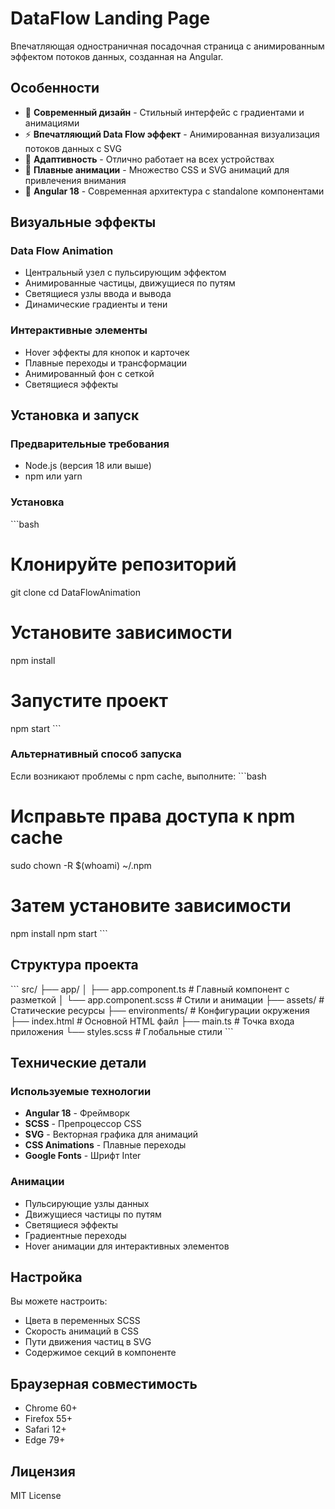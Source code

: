 # DataFlow Landing Page

Впечатляющая одностраничная посадочная страница с анимированным эффектом потоков данных, созданная на Angular.

## Особенности

- 🚀 **Современный дизайн** - Стильный интерфейс с градиентами и анимациями
- ⚡ **Впечатляющий Data Flow эффект** - Анимированная визуализация потоков данных с SVG
- 📱 **Адаптивность** - Отлично работает на всех устройствах
- 🎨 **Плавные анимации** - Множество CSS и SVG анимаций для привлечения внимания
- 🔧 **Angular 18** - Современная архитектура с standalone компонентами

## Визуальные эффекты

### Data Flow Animation
- Центральный узел с пульсирующим эффектом
- Анимированные частицы, движущиеся по путям
- Светящиеся узлы ввода и вывода
- Динамические градиенты и тени

### Интерактивные элементы
- Hover эффекты для кнопок и карточек
- Плавные переходы и трансформации
- Анимированный фон с сеткой
- Светящиеся эффекты

## Установка и запуск

### Предварительные требования
- Node.js (версия 18 или выше)
- npm или yarn

### Установка
\`\`\`bash
# Клонируйте репозиторий
git clone <repository-url>
cd DataFlowAnimation

# Установите зависимости
npm install

# Запустите проект
npm start
\`\`\`

### Альтернативный способ запуска
Если возникают проблемы с npm cache, выполните:
\`\`\`bash
# Исправьте права доступа к npm cache
sudo chown -R $(whoami) ~/.npm

# Затем установите зависимости
npm install
npm start
\`\`\`

## Структура проекта

\`\`\`
src/
├── app/
│   ├── app.component.ts    # Главный компонент с разметкой
│   └── app.component.scss  # Стили и анимации
├── assets/                 # Статические ресурсы
├── environments/          # Конфигурации окружения
├── index.html             # Основной HTML файл
├── main.ts                # Точка входа приложения
└── styles.scss            # Глобальные стили
\`\`\`

## Технические детали

### Используемые технологии
- **Angular 18** - Фреймворк
- **SCSS** - Препроцессор CSS
- **SVG** - Векторная графика для анимаций
- **CSS Animations** - Плавные переходы
- **Google Fonts** - Шрифт Inter

### Анимации
- Пульсирующие узлы данных
- Движущиеся частицы по путям
- Светящиеся эффекты
- Градиентные переходы
- Hover анимации для интерактивных элементов

## Настройка

Вы можете настроить:
- Цвета в переменных SCSS
- Скорость анимаций в CSS
- Пути движения частиц в SVG
- Содержимое секций в компоненте

## Браузерная совместимость

- Chrome 60+
- Firefox 55+
- Safari 12+
- Edge 79+

## Лицензия

MIT License